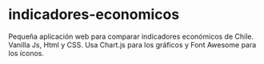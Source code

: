 # indicadores-economicos
Pequeña aplicación web para comparar indicadores económicos de Chile.
Vanilla Js, Html y CSS. 
Usa Chart.js para los gráficos y Font Awesome para los íconos.